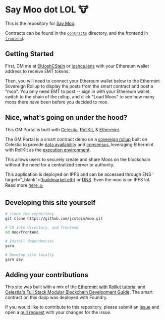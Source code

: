 # Say Moo dot LOL 🐮

This is the repository for [Say Moo](https://saymoo.lol).

Contracts can be found in the [`contracts`](./contracts) directory, and the frontend in [`frontend`](./frontend).

## Getting Started

First, DM me at [@JoshCStein](https://twitter.com/JoshCStein) or [joshcs.lens](https://www.lensfrens.xyz/joshcs.lens) with your Ethereum wallet address to receive EMT tokens.

Then, you will need to connect your Ethereum wallet below to the Ethermint Sovereign Rollup to display the posts from the smart contract and post a "moo". You only need EMT to post -- sign in with your Ethereum wallet, switch to the chain of the rollup, and click "Load Moos" to see how many moos there have been before you decided to moo.

## Nice, what's going on under the hood?

This GM Portal is built with [Celestia](https://celestia.org), [RollKit](https://rollkit.dev), & [Ethermint](https://github.com/celestiaorg/ethermint).

The GM Portal is a smart contract demo on a [sovereign rollup](https://celestia.org/glossary/sovereign-rollup) built on Celestia to provide [data availability](https://celestia.org/glossary/data-availability) and [consensus](https://ethereum.org/en/developers/docs/consensus-mechanisms), leveraging Ethermint with RollKit as the [execution environment](https://celestia.org/glossary/execution-environment).

This allows users to securely create and share Moos on the blockchain without the need for a centralized server or authority.

This application is deployed on IPFS and can be accessed through ENS ' target="_blank">([buildmarket.eth](https://buildmarket.eth.limo)) or [DNS](https://gmportal.xyz). Even the moo is on IPFS lol. Read more [here 🛸](https://mirror.xyz/joshcstein.eth/UbInedh4ToAAfsDklzSPb3R1_hVSHIdE97hvxIWYlOo)

## Developing this site yourself

```sh
# clone the repository
git clone https://github.com/jcstein/moo.git

# CD into directory, and frontend
cd moo/frontend

# Install dependencies
yarn

# Develop site locally
yarn dev
```

## Adding your contributions

This site was built with a mix of the [Ethermint with Rollkit tutorial](https://rollkit.dev/docs/tutorials/ethermint)
and [Celestia's Full Stack Modular Blockchain Development Guide](https://docs.celestia.org/developers/full-stack-modular-development-guide/).
The smart contract on this dapp was deployed with Foundry.

If you would like to contribute to this repository, please submit an
[issue](https://github.com/jcstein/moo/issues/new/choose) and
open a [pull request](https://github.com/jcstein/moo/compare)
with your changes for the issue.
